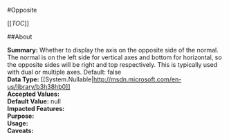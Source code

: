 #Opposite

[[_TOC_]]

##About

**Summary:**  Whether to display the axis on the opposite side of the normal. The normal is on the left side for vertical axes and bottom for horizontal, so the opposite sides will be right and top respectively. This is typically used with dual or multiple axes. Default: false   
**Data Type:** [[System.Nullable|http://msdn.microsoft.com/en-us/library/b3h38hb0]]  
**Accepted Values:**   
**Default Value:** null  
**Impacted Features:**   
**Purpose:**   
**Usage:**   
**Caveats:**   

